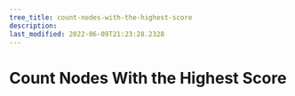 ```yaml
---
tree_title: count-nodes-with-the-highest-score
description: 
last_modified: 2022-06-09T21:23:28.2328
---
```


# Count Nodes With the Highest Score
